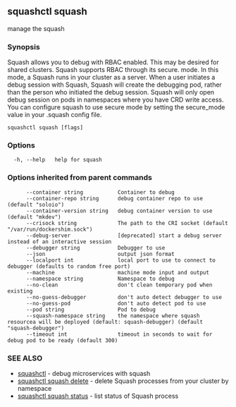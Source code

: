 ## squashctl squash

manage the squash

### Synopsis

Squash allows you to debug with RBAC enabled.
This may be desired for shared clusters. Squash supports RBAC through its secure.
mode. In this mode, a Squash runs in your cluster as a server. When a
user initiates a debug session with Squash, Squash will create the debugging
pod, rather than the person who initiated the debug session. Squash will
only open debug session on pods in namespaces where you have CRD write access.
You can configure squash to use secure mode by setting the secure_mode value
in your .squash config file.


```
squashctl squash [flags]
```

### Options

```
  -h, --help   help for squash
```

### Options inherited from parent commands

```
      --container string           Container to debug
      --container-repo string      debug container repo to use (default "soloio")
      --container-version string   debug container version to use (default "mkdev")
      --crisock string             The path to the CRI socket (default "/var/run/dockershim.sock")
      --debug-server               [deprecated] start a debug server instead of an interactive session
      --debugger string            Debugger to use
      --json                       output json format
      --localport int              local port to use to connect to debugger (defaults to random free port)
      --machine                    machine mode input and output
      --namespace string           Namespace to debug
      --no-clean                   don't clean temporary pod when existing
      --no-guess-debugger          don't auto detect debugger to use
      --no-guess-pod               don't auto detect pod to use
      --pod string                 Pod to debug
      --squash-namespace string    the namespace where squash resourcea will be deployed (default: squash-debugger) (default "squash-debugger")
      --timeout int                timeout in seconds to wait for debug pod to be ready (default 300)
```

### SEE ALSO

* [squashctl](squashctl.md)	 - debug microservices with squash
* [squashctl squash delete](squashctl_squash_delete.md)	 - delete Squash processes from your cluster by namespace
* [squashctl squash status](squashctl_squash_status.md)	 - list status of Squash process

